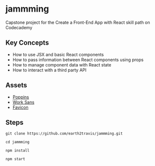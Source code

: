 # jammming

Capstone project for the Create a Front-End App with React skill path on Codecademy

## Key Concepts

- How to use JSX and basic React components
- How to pass information between React components using props
- How to manage component data with React state
- How to interact with a third party API

## Assets

- [Poppins](https://fonts.googleapis.com/css?family=Poppins:600)
- [Work Sans](https://fonts.googleapis.com/css?family=Work%20Sans:300,500)
- [Favicon](https://content.codecademy.com/programs/react/jammming/favicon.ico)

## Steps

```shell
git clone https://github.com/earth2travis/jammming.git
```

```shell
cd jammming
```

```shell
npm install
```

```shell
npm start
```
